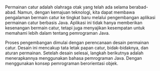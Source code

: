 Permainan catur adalah olahraga otak yang telah ada selama berabad-abad. Namun, dengan kemajuan teknologi, kita dapat membawa pengalaman bermain catur ke tingkat baru melalui pengembangan aplikasi permainan catur berbasis Java. Aplikasi ini tidak hanya memberikan kesenangan bermain catur, tetapi juga menyajikan kesempatan untuk memahami lebih dalam tentang pemrograman Java.

Proses pengembangan dimulai dengan perencanaan desain permainan catur. Desain ini mencakup tata letak papan catur, bidak-bidaknya, dan aturan permainan. Setelah desain selesai, langkah berikutnya adalah menerapkannya menggunakan bahasa pemrograman Java. Dengan menggunakan konsep pemrograman berorientasi objek.
